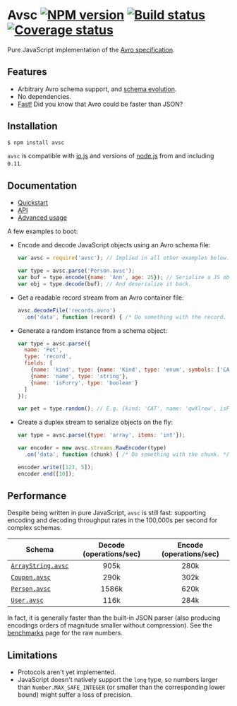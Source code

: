# Avsc [![NPM version](https://img.shields.io/npm/v/avsc.svg)](https://www.npmjs.com/package/avsc) [![Build status](https://travis-ci.org/mtth/avsc.svg?branch=master)](https://travis-ci.org/mtth/avsc) [![Coverage status](https://coveralls.io/repos/mtth/avsc/badge.svg?branch=master&service=github)](https://coveralls.io/github/mtth/avsc?branch=master)

Pure JavaScript implementation of the [Avro specification](https://avro.apache.org/docs/current/spec.html).


## Features

+ Arbitrary Avro schema support, and [schema evolution][schema-evolution].
+ No dependencies.
+ [Fast!](#performance) Did you know that Avro could be faster than JSON?


## Installation

```bash
$ npm install avsc
```

`avsc` is compatible with [io.js][] and versions of [node.js][] from and
including `0.11`.


## Documentation

+ [Quickstart](https://github.com/mtth/avsc/wiki/Quickstart)
+ [API](https://github.com/mtth/avsc/wiki/API)
+ [Advanced usage](https://github.com/mtth/avsc/wiki/Advanced-usage)

A few examples to boot:

+ Encode and decode JavaScript objects using an Avro schema file:

  ```javascript
  var avsc = require('avsc'); // Implied in all other examples below.

  var type = avsc.parse('Person.avsc');
  var buf = type.encode({name: 'Ann', age: 25}); // Serialize a JS object.
  var obj = type.decode(buf); // And deserialize it back.
  ```

+ Get a readable record stream from an Avro container file:

  ```javascript
  avsc.decodeFile('records.avro')
    .on('data', function (record) { /* Do something with the record. */ });
  ```

+ Generate a random instance from a schema object:

  ```javascript
  var type = avsc.parse({
    name: 'Pet',
    type: 'record',
    fields: [
      {name: 'kind', type: {name: 'Kind', type: 'enum', symbols: ['CAT', 'DOG']}},
      {name: 'name', type: 'string'},
      {name: 'isFurry', type: 'boolean'}
    ]
  });

  var pet = type.random(); // E.g. {kind: 'CAT', name: 'qwXlrew', isFurry: true}
  ```

+ Create a duplex stream to serialize objects on the fly:

  ```javascript
  var type = avsc.parse({type: 'array', items: 'int'});

  var encoder = new avsc.streams.RawEncoder(type)
    .on('data', function (chunk) { /* Do something with the chunk. */ });

  encoder.write([123, 5]);
  encoder.end([10]);
  ```


## Performance

Despite being written in pure JavaScript, `avsc` is still fast: supporting
encoding and decoding throughput rates in the 100,000s per second for complex
schemas.

Schema | Decode (operations/sec) | Encode (operations/sec)
---|:-:|:-:
[`ArrayString.avsc`](benchmarks/schemas/ArrayString.avsc)  | 905k | 280k
[`Coupon.avsc`](benchmarks/schemas/Coupon.avsc) | 290k | 302k
[`Person.avsc`](benchmarks/schemas/Person.avsc) | 1586k | 620k
[`User.avsc`](benchmarks/schemas/User.avsc) | 116k | 284k

In fact, it is generally faster than the built-in JSON parser (also producing
encodings orders of magnitude smaller without compression). See the
[benchmarks][] page for the raw numbers.


## Limitations

+ Protocols aren't yet implemented.
+ JavaScript doesn't natively support the `long` type, so numbers larger than
  `Number.MAX_SAFE_INTEGER` (or smaller than the corresponding lower bound)
  might suffer a loss of precision.


[io.js]: https://iojs.org/en/
[node.js]: https://nodejs.org/en/
[benchmarks]: https://github.com/mtth/avsc/wiki/Benchmarks
[schema-evolution]: https://github.com/mtth/avsc/wiki/Advanced-usage#schema-evolution
